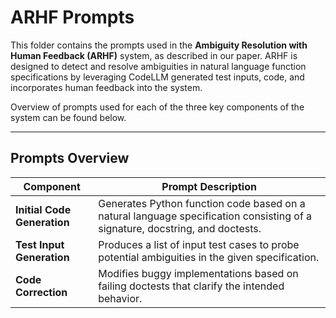 # ARHF Prompts
This folder contains the prompts used in the **Ambiguity Resolution with Human Feedback (ARHF)** system, as described in our paper. ARHF is designed to detect and resolve ambiguities in natural language function specifications by leveraging CodeLLM generated test inputs, code, and incorporates human feedback into the system.

Overview of prompts used for each of the three key components of the system can be found below.

---

## Prompts Overview

| **Component**            | **Prompt Description** |
|--------------------------|------------------------|
| **Initial Code Generation** | Generates Python function code based on a natural language specification consisting of a signature, docstring, and doctests. |
| **Test Input Generation**   | Produces a list of input test cases to probe potential ambiguities in the given specification. |
| **Code Correction**         | Modifies buggy implementations based on failing doctests that clarify the intended behavior. |


